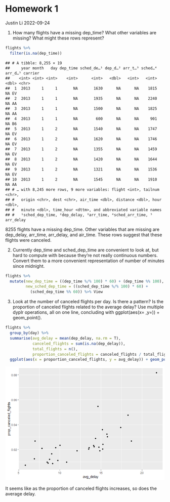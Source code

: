 Homework 1
================
Justin Li
2022-09-24

1.  How many flights have a missing dep_time? What other variables are
    missing? What might these rows represent?

``` r
flights %>%
  filter(is.na(dep_time))
```

    ## # A tibble: 8,255 × 19
    ##     year month   day dep_time sched_de…¹ dep_d…² arr_t…³ sched…⁴ arr_d…⁵ carrier
    ##    <int> <int> <int>    <int>      <int>   <dbl>   <int>   <int>   <dbl> <chr>  
    ##  1  2013     1     1       NA       1630      NA      NA    1815      NA EV     
    ##  2  2013     1     1       NA       1935      NA      NA    2240      NA AA     
    ##  3  2013     1     1       NA       1500      NA      NA    1825      NA AA     
    ##  4  2013     1     1       NA        600      NA      NA     901      NA B6     
    ##  5  2013     1     2       NA       1540      NA      NA    1747      NA EV     
    ##  6  2013     1     2       NA       1620      NA      NA    1746      NA EV     
    ##  7  2013     1     2       NA       1355      NA      NA    1459      NA EV     
    ##  8  2013     1     2       NA       1420      NA      NA    1644      NA EV     
    ##  9  2013     1     2       NA       1321      NA      NA    1536      NA EV     
    ## 10  2013     1     2       NA       1545      NA      NA    1910      NA AA     
    ## # … with 8,245 more rows, 9 more variables: flight <int>, tailnum <chr>,
    ## #   origin <chr>, dest <chr>, air_time <dbl>, distance <dbl>, hour <dbl>,
    ## #   minute <dbl>, time_hour <dttm>, and abbreviated variable names
    ## #   ¹​sched_dep_time, ²​dep_delay, ³​arr_time, ⁴​sched_arr_time, ⁵​arr_delay

8255 flights have a missing dep_time. Other variables that are missing
are dep_delay, arr_time, arr_delay, and air_time. These rows suggest
that these flights were canceled.

2.  Currently dep_time and sched_dep_time are convenient to look at, but
    hard to compute with because they’re not really continuous numbers.
    Convert them to a more convenient representation of number of
    minutes since midnight.

``` r
flights %>%
  mutate(new_dep_time = ((dep_time %/% 100) * 60) + (dep_time %% 100), 
         new_sched_dep_time = ((sched_dep_time %/% 100) * 60) + 
           (sched_dep_time %% 60)) %>% View
```

3.  Look at the number of canceled flights per day. Is there a pattern?
    Is the proportion of canceled flights related to the average delay?
    Use multiple dyplr operations, all on one line, concluding with
    ggplot(aes(x= ,y=)) + geom_point().

``` r
flights %>%
  group_by(day) %>%
  summarise(avg_delay = mean(dep_delay, na.rm = T),
            canceled_flights = sum(is.na(dep_delay)),
            total_flights = n(),
            proportion_canceled_flights = canceled_flights / total_flights) %>%
  ggplot(aes(x = proportion_canceled_flights, y = avg_delay)) + geom_point()
```

![](README_files/figure-gfm/unnamed-chunk-3-1.png)<!-- -->

It seems like as the proportion of canceled flights increases, so does
the average delay.
